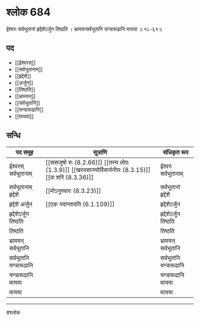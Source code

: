 # श्लोक 684

ईश्वरः सर्वभूतानां हृद्देशेऽर्जुन तिष्ठति ।
भ्रामयन्सर्वभूतानि यन्त्रारूढानि मायया ॥ १८-६१॥


## पद 

- [[ईश्वरस्]]
- [[सर्वभूतानाम्]]
- [[हृद्देशे]]
- [[अर्जुन]]
- [[तिष्ठति]]
- [[भ्रामयन्]]
- [[सर्वभूतानि]]
- [[यन्त्रारूढानि]]
- [[मायया]]

## सन्धि

| पद समूह | सूत्राणि | संधिकृत रूप |
| ----- | ----- | ----- |
| ईश्वरस् सर्वभूतानाम् |  [[ससजुषो रुः (8.2.66)]] [[तस्य लोपः (1.3.9)]] [[खरवसानयोर्विसर्जनीयः (8.3.15)]] [[वा शरि (8.3.36)]] | ईश्वरः सर्वभूतानाम् |
| सर्वभूतानाम् हृद्देशे |  [[मोऽनुस्वारः (8.3.23)]] | सर्वभूतानां हृद्देशे |
| हृद्देशे अर्जुन |  [[एङः पदान्तादति (6.1.109)]] | हृद्देशेऽर्जुन |
| हृद्देशेऽर्जुन तिष्ठति |  | हृद्देशेऽर्जुन तिष्ठति |
| तिष्ठति |  | तिष्ठति |
| भ्रामयन् सर्वभूतानि |  | भ्रामयन् सर्वभूतानि |
| सर्वभूतानि यन्त्रारूढानि |  | सर्वभूतानि यन्त्रारूढानि |
| यन्त्रारूढानि मायया |  | यन्त्रारूढानि मायया |
| मायया |  | मायया |


---

#श्लोक